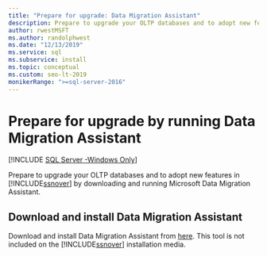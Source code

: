 ```yaml
---
title: "Prepare for upgrade: Data Migration Assistant"
description: Prepare to upgrade your OLTP databases and to adopt new features in SQL Server by downloading and running Microsoft Data Migration Assistant.
author: rwestMSFT
ms.author: randolphwest
ms.date: "12/13/2019"
ms.service: sql
ms.subservice: install
ms.topic: conceptual
ms.custom: seo-lt-2019
monikerRange: ">=sql-server-2016"
---
```

# Prepare for upgrade by running Data Migration Assistant

[!INCLUDE [SQL Server -Windows Only](../../includes/applies-to-version/sql-windows-only.md)]
  
Prepare to upgrade your OLTP databases and to adopt new features in [!INCLUDE[ssnover](../../includes/ssnoversion-md.md)] by downloading and running Microsoft Data Migration Assistant.  
  
## Download and install Data Migration Assistant  
Download and install Data Migration Assistant from [here](https://go.microsoft.com/fwlink/?LinkID=613421). This tool is not included on the [!INCLUDE[ssnover](../../includes/ssnoversion-md.md)] installation media.  

  

